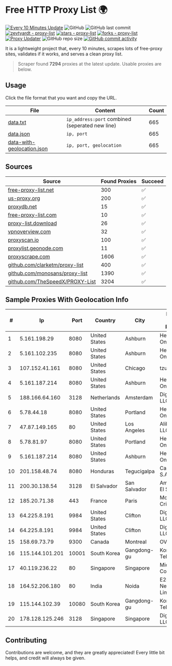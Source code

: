 
# Free HTTP Proxy List 🌍

[![Every 10 Minutes Update](https://github.com/mertguvencli/http-proxy-list/actions/workflows/main.yml/badge.svg?branch=main)](https://github.com/mertguvencli/http-proxy-list/actions/workflows/main.yml)
![GitHub](https://img.shields.io/github/license/mertguvencli/http-proxy-list)
![GitHub last commit](https://img.shields.io/github/last-commit/mertguvencli/http-proxy-list)
[![zevtyardt - proxy-list](https://img.shields.io/static/v1?label=zevtyardt&message=proxy-list&color=blue&logo=github)](https://github.com/zevtyardt/proxy-list "Go to GitHub repo")
[![stars - proxy-list](https://img.shields.io/github/stars/zevtyardt/proxy-list?style=social)](https://github.com/zevtyardt/proxy-list)
[![forks - proxy-list](https://img.shields.io/github/forks/zevtyardt/proxy-list?style=social)](https://github.com/zevtyardt/proxy-list)
[![Proxy Updater](https://github.com/zevtyardt/proxy-list/workflows/Proxy%20Updater/badge.svg)](https://github.com/zevtyardt/proxy-list/actions?query=workflow:"Proxy+Updater")
![GitHub repo size](https://img.shields.io/github/repo-size/zevtyardt/proxy-list)
[![GitHub commit activity](https://img.shields.io/github/commit-activity/m/zevtyardt/proxy-list?logo=commits)](https://github.com/zevtyardt/proxy-list/commits/main)

It is a lightweight project that, every 10 minutes, scrapes lots of free-proxy sites, validates if it works, and serves a clean proxy list.

> Scraper found **7294** proxies at the latest update. Usable proxies are below.

## Usage

Click the file format that you want and copy the URL.

|File|Content|Count|
|----|-------|-----|
|[data.txt](https://raw.githubusercontent.com/mertguvencli/http-proxy-list/main/proxy-list/data.txt)|`ip_address:port` combined (seperated new line)|665|
|[data.json](https://raw.githubusercontent.com/mertguvencli/http-proxy-list/main/proxy-list/data.json)|`ip, port`|665|
|[data-with-geolocation.json](https://raw.githubusercontent.com/mertguvencli/http-proxy-list/main/proxy-list/data-with-geolocation.json)|`ip, port, geolocation`|665|

## Sources

|Source|Found Proxies|Succeed|
|------|-------------|-------|
|[free-proxy-list.net](https://free-proxy-list.net)|300|✅|
|[us-proxy.org](https://www.us-proxy.org)|200|✅|
|[proxydb.net](http://proxydb.net)|15|✅|
|[free-proxy-list.com](https://free-proxy-list.com/?page=&port=&type%5B%5D=http&type%5B%5D=https&up_time=0&search=Search)|10|✅|
|[proxy-list.download](https://www.proxy-list.download/HTTP)|26|✅|
|[vpnoverview.com](https://vpnoverview.com/privacy/anonymous-browsing/free-proxy-servers)|32|✅|
|[proxyscan.io](https://www.proxyscan.io)|100|✅|
|[proxylist.geonode.com](https://proxylist.geonode.com/api/proxy-list?limit=300&page=1&sort_by=lastChecked&sort_type=desc&protocols=http,https)|11|✅|
|[proxyscrape.com](https://api.proxyscrape.com/v2/?request=displayproxies&protocol=http&timeout=10000&country=all&ssl=all&anonymity=all)|1606|✅|
|[github.com/clarketm/proxy-list](https://raw.githubusercontent.com/clarketm/proxy-list/master/proxy-list-raw.txt)|400|✅|
|[github.com/monosans/proxy-list](https://raw.githubusercontent.com/monosans/proxy-list/main/proxies/http.txt)|1390|✅|
|[github.com/TheSpeedX/PROXY-List](https://raw.githubusercontent.com/TheSpeedX/PROXY-List/master/http.txt)|3204|✅|


## Sample Proxies With Geolocation Info

|#|Ip|Port|Country|City|Internet Service Provider|
|-|--|----|-------|----|-------------------------|
|1|5.161.198.29|8080|United States|Ashburn|Hetzner Online GmbH|
|2|5.161.102.235|8080|United States|Ashburn|Hetzner Online GmbH|
|3|107.152.41.161|8080|United States|Chicago|tzulo, inc.|
|4|5.161.187.214|8080|United States|Ashburn|Hetzner Online GmbH|
|5|188.166.64.160|3128|Netherlands|Amsterdam|DigitalOcean, LLC|
|6|5.78.44.18|8080|United States|Portland|Hetzner Online GmbH|
|7|47.87.149.165|80|United States|Los Angeles|Alibaba.com LLC|
|8|5.78.81.97|8080|United States|Portland|Hetzner Online GmbH|
|9|5.161.187.214|8080|United States|Ashburn|Hetzner Online GmbH|
|10|201.158.48.74|8080|Honduras|Tegucigalpa|Cablecolor S.A.|
|11|200.30.138.54|3128|El Salvador|San Salvador|Amnet Datos El Salvador|
|12|185.20.71.38|443|France|Paris|Mod Mission Critical LLC|
|13|64.225.8.191|9984|United States|Clifton|DigitalOcean, LLC|
|14|64.225.8.191|9984|United States|Clifton|DigitalOcean, LLC|
|15|158.69.73.79|9300|Canada|Montreal|OVH SAS|
|16|115.144.101.201|10001|South Korea|Gangdong-gu|Korea Telecom|
|17|40.119.236.22|80|Singapore|Singapore|Microsoft Corporation|
|18|164.52.206.180|80|India|Noida|E2E Networks Limited|
|19|115.144.102.39|10080|South Korea|Gangdong-gu|Korea Telecom|
|20|178.128.125.246|3128|Singapore|Singapore|DigitalOcean, LLC|



## Contributing

Contributions are welcome, and they are greatly appreciated! Every
little bit helps, and credit will always be given.


